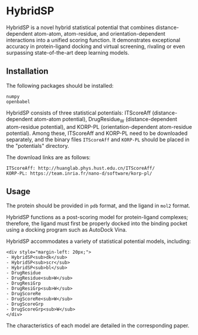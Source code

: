 # HybridSP
HybridSP is a novel hybrid statistical potential that combines distance-dependent atom-atom, atom-residue, and orientation-dependent interactions into a unified scoring function. 
It demonstrates exceptional accuracy in protein-ligand docking and virtual screening, rivaling or even surpassing state-of-the-art deep learning models.

## Installation
The following packages should be installed:

    numpy
    openbabel

HybridSP consists of three statistical potentials: ITScoreAff (distance-dependent atom-atom potential), DrugResidue<sub>W</sub> (distance-dependent atom-residue potential), and KORP-PL (orientation-dependent atom-residue potential). 
Among these, ITScoreAff and KORP-PL need to be downloaded separately, and the binary files `ITScoreAff` and `KORP-PL` should be placed in the "potentials" directory. 

The download links are as follows:

    ITScoreAff: http://huanglab.phys.hust.edu.cn/ITScoreAff/
    KORP-PL: https://team.inria.fr/nano-d/software/korp-pl/

## Usage
The protein should be provided in `pdb` format, and the ligand in `mol2` format. 

HybridSP functions as a post-scoring model for protein-ligand complexes; therefore, the ligand must first be properly docked into the binding pocket using a docking program such as AutoDock Vina.

HybridSP accommodates a variety of statistical potential models, including: 

    <div style="margin-left: 20px;">
    - HybridSP<sub>dk</sub>
    - HybridSP<sub>scr</sub>
    - HybridSP<sub>bl</sub>
    - DrugResidue
    - DrugResidue<sub>W</sub>
    - DrugResiGrp
    - DrugResiGrp<sub>W</sub>
    - DrugScoreRe
    - DrugScoreRe<sub>W</sub>
    - DrugScoreGrp
    - DrugScoreGrp<sub>W</sub>
    </div>

The characteristics of each model are detailed in the corresponding paper.
